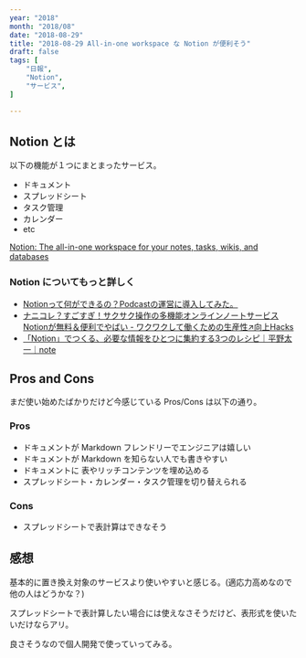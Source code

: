 ```yaml
---
year: "2018"
month: "2018/08"
date: "2018-08-29"
title: "2018-08-29 All-in-one workspace な Notion が便利そう"
draft: false
tags: [
    "日報",
    "Notion",
    "サービス",
]

---
```


## Notion とは

以下の機能が１つにまとまったサービス。

- ドキュメント
- スプレッドシート
- タスク管理
- カレンダー
- etc

[Notion: The all-in-one workspace for your notes, tasks, wikis, and databases](https://www.notion.so/)

### Notion についてもっと詳しく

- [Notionって何ができるの？Podcastの運営に導入してみた。](https://men-bou.net/notion_review/)
- [ナニコレ？すごすぎ！サクサク操作の多機能オンラインノートサービスNotionが無料＆便利でやばい \- ワクワクして働くための生産性↗向上Hacks](https://work.lifemake.design/entry/2017/09/28/193056)
- [「Notion」でつくる、必要な情報をひとつに集約する3つのレシピ｜平野太一｜note](https://note.mu/yriica/n/nc079db469d47)

## Pros and Cons

まだ使い始めたばかりだけど今感じている Pros/Cons は以下の通り。

### Pros
- ドキュメントが Markdown フレンドリーでエンジニアは嬉しい
- ドキュメントが Markdown を知らない人でも書きやすい
- ドキュメントに 表やリッチコンテンツを埋め込める
- スプレッドシート・カレンダー・タスク管理を切り替えられる

### Cons
- スプレッドシートで表計算はできなそう

## 感想

基本的に置き換え対象のサービスより使いやすいと感じる。(適応力高めなので他の人はどうかな？)

スプレッドシートで表計算したい場合には使えなさそうだけど、表形式を使いたいだけならアリ。

良さそうなので個人開発で使っていってみる。
